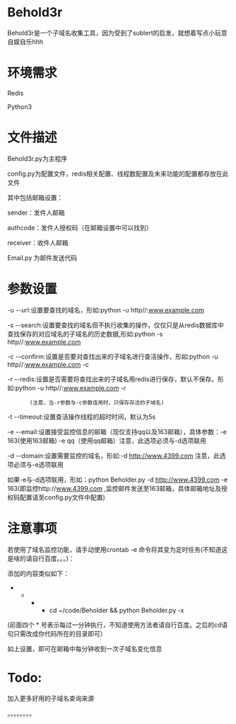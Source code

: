 # Behold3r
Behold3r是一个子域名收集工具，因为受到了sublert的启发，就想着写点小玩意自娱自乐hhh

# 环境需求
Redis

Python3

# 文件描述
Behold3r.py为主程序

config.py为配置文件，redis相关配置、线程数配置及未来功能的配置都存放在此文件

其中包括邮箱设置：

sender：发件人邮箱

authcode：发件人授权码（在邮箱设置中可以找到）

receiver：收件人邮箱

Email.py 为邮件发送代码

# 参数设置
-u --url:设置要查找的域名，形如:python -u http//:www.example.com

-s --search:设置要查找的域名但不执行收集的操作，仅仅只是从redis数据库中查找保存的对应域名的子域名的历史数据,形如:python -s http//:www.example.com

-c --confirm:设置是否要对查找出来的子域名进行查活操作，形如:python -u http//:www.example.com -c

-r --redis:设置是否需要将查找出来的子域名用redis进行保存，默认不保存。形如:python -u http//:www.example.com -r

           (注意，当-r参数与-c参数连用时，只保存存活的子域名)
-t --timeout:设置查活操作线程的超时时间，默认为5s

-e --email:设置接受监控信息的邮箱（现仅支持qq以及163邮箱），具体参数：-e 163(使用163邮箱)  -e qq（使用qq邮箱）注意，此选项必须与-d选项联用

-d --domain:设置需要监控的域名，形如:-d http://www.4399.com  注意，此选项必须与-e选项联用

如果-e与-d选项联用，形如：python Beholder.py -d http://www.4399.com  -e 163(即监控http://www.4399.com ,监控邮件发送至163邮箱，具体邮箱地址及授权码配置请至config.py文件中配置)

# 注意事项
若使用了域名监控功能，请手动使用crontab -e 命令将其变为定时任务(不知道这是啥的请自行百度。。。)：

添加的内容类似如下：
* * * *  cd ~/code/Beholder && python Beholder.py -x

(前面四个 * 号表示每过一分钟执行，不知道使用方法者请自行百度。之后的cd语句只需改成你代码所在的目录即可）

如上设置，即可在邮箱中每分钟收到一次子域名变化信息

# Todo:

加入更多好用的子域名查询来源

。。。。。。。。
